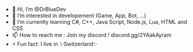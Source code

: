 - 👋 Hi, I’m @DrBlueDev
- 👀 I’m interested in developement (Game, App, Bot, ...)
- 🌱 I’m currently learning C#, C++, Java Script, Node.js, Lua, HTML and CSS
- 📫 How to reach me : Join my discord ! discord.gg/2YAakAyram
- ⚡ Fun fact: I live in ✨Switzerland✨
